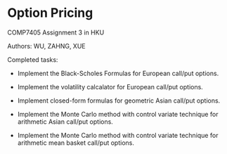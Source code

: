 # Option Pricing

COMP7405 Assignment 3 in HKU

Authors: WU, ZAHNG, XUE 

Completed tasks:


* Implement the Black-Scholes Formulas for European call/put options.

* Implement the volatility calcalator for European call/put options.

* Implement closed-form formulas for geometric Asian call/put options.

* Implement the Monte Carlo method with control variate technique for arithmetic Asian call/put options.

* Implement the Monte Carlo method with control variate technique for arithmetic mean basket call/put options.
